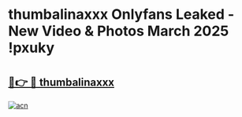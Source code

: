# thumbalinaxxx Onlyfans Leaked - New Video & Photos March 2025 !pxuky

# <h2><a href="https://tsgmn8.iuczelnia.edu.pl?title=thumbalinaxxx&ref=pxuky">🔗👉 🔴 thumbalinaxxx</a></h2>

[![acn](https://github.com/user-attachments/assets/0f9c940e-d8b0-45ae-aac7-cd30a18b3e1c)](https://tsgmn8.iuczelnia.edu.pl?title=thumbalinaxxx&ref=pxuky)

